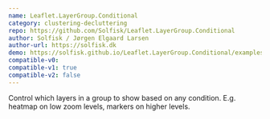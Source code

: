 ```yaml
---
name: Leaflet.LayerGroup.Conditional
category: clustering-decluttering
repo: https://github.com/Solfisk/Leaflet.LayerGroup.Conditional
author: Solfisk / Jørgen Elgaard Larsen
author-url: https://solfisk.dk
demo: https://solfisk.github.io/Leaflet.LayerGroup.Conditional/examples/zoom.html
compatible-v0:
compatible-v1: true
compatible-v2: false
---
```


Control which layers in a group to show based on any condition. E.g. heatmap on low zoom levels, markers on higher levels.

